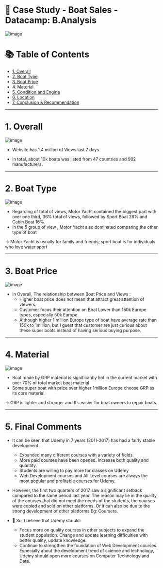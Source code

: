 # 🚢 Case Study - Boat Sales - Datacamp: B.Analysis

![image](https://user-images.githubusercontent.com/101379141/201919680-a9d51766-df5f-408d-a247-b250a60e04aa.png)


# :books: Table of Contents <!-- omit in toc -->

- [1. Overall](#1-overall)
- [2. Boat Type](#2-courses)
- [3. Boat Price](#3-paid-or-free)
- [4. Material](#3-paid-or-free)
- [5. Condition and Engine](#4-subject-and-level)
- [6. Location](#5-final-comments)
- [7. Conclusion & Recommendation](#6-final-comments)

---

# 1. Overall 

![image](https://user-images.githubusercontent.com/101379141/201920235-929ebdcf-b00c-4f38-b0dc-d9b8a7071806.png)

- Website has 1.4 million of Views last 7 days 

- In total, about 10k boats was listed from 47 countries and 902 manufacturers. 

---

# 2. Boat Type

![image](https://user-images.githubusercontent.com/101379141/201920750-c75dfdca-7127-4d3c-8ee4-5d6da0f6cf0e.png)

- Regarding of total of views, Motor Yacht contained the biggest part with over one third, 36% total of views, followed by Sport Boat 26% and Cabin Boat 16%. 
- In the 5 group of view , Motor Yacht also dominated comparing the other type of boat

-> Motor Yacht is usually for family and friends; sport boat is for individuals who love water sport 

---

# 3. Boat Price

![image](https://user-images.githubusercontent.com/101379141/201921551-34a9de9e-7609-4c5b-9a69-b755ac091508.png)

- In Overall, The relationship between Boat Price and Views :
  - Higher boat price does not mean that attract great attention of viewers.
  - Customer focus their attention on Boat Lower than 150k Europe types, especially 50k Europe.
  - Although higher 1 million Europe type of boat have average rate than 150k to 1million, but I guest that customer are just curious about these super boats instead of having serious buying purpose.

--- 
# 4. Material 

![image](https://user-images.githubusercontent.com/101379141/201921720-afc85bcf-a65c-4719-b0d1-afe408d103ec.png)

- Boat made by GRP material is significantly hot in the current market with over 70% of total market boat material
- Some super boat with price over higher 1million Europe choose GRP as its core material. 

-> GRP is lighter and stronger and It’s easier for boat owners to repair boats. 

---
# 5. Final Comments

- It can be seen that Udemy in 7 years (2011-2017) has had a fairly stable development.
  - Expanded many different courses with a variety of fields.
  - More paid courses have been opened. Increase both quality and quantity.
  - Students are willing to pay more for classes on Udemy
  - Web Development courses and All Level courses are always the most popular and profitable courses for Udemy.

- However, the first two quarters of 2017 saw a significant setback compared to the same period last year. The reason may lie in the quality of the courses that did not meet the needs of the students, the courses were copied and sold on other platforms. Or it can also be due to the strong development of other platforms Eg: Coursera.

- 🚩 So, I believe that Udemy should:
  - Focus more on quality courses in other subjects to expand the student population. Change and update learning difficulties with better quality, update knowledge.
  - Continue to strengthen the foundation of Web Development courses. Especially about the development trend of science and technology, Udemy should open more courses on Computer Technology and Data.
